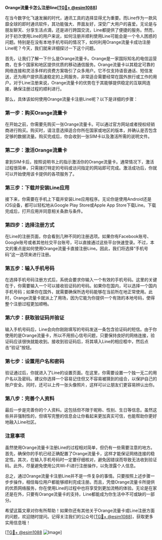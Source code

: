**Orange流量卡怎么注册line[[TG💪+ @esim1088](https://t.me/s/esim1088)]**

在当今数字化飞速发展的时代，通讯工具的选择显得尤为重要。而Line作为一款风靡全球的即时通讯软件，其功能强大、界面友好，深受广大用户的喜爱。无论是与朋友聊天、分享生活点滴，还是进行跨国交流，Line都提供了便捷的服务。然而，对于初次使用Line的用户来说，如何注册并顺利使用Line可能会是一个令人困惑的问题。特别是在没有本地手机号码的情况下，如何利用Orange流量卡成功注册Line呢？今天，我们就来详细探讨一下这个问题。

首先，让我们了解一下什么是Orange流量卡。Orange是一家国际知名的电信运营商，在多个国家和地区提供优质的移动通信服务。Orange流量卡以其稳定可靠的网络连接和灵活多样的资费方案吸引了众多用户。它不仅支持语音通话、短信发送，还为用户提供高速稳定的上网服务，非常适合需要经常在国外旅行或工作的用户。对于Line注册来说，Orange流量卡的优势在于其能够提供稳定的互联网连接，确保注册过程的顺利进行。

那么，具体该如何使用Orange流量卡注册Line呢？以下是详细的步骤：

### 第一步：购买Orange流量卡

在开始之前，你需要先购买一张Orange流量卡。可以通过官方网站或者授权经销商进行购买。购买时，请注意选择适合你所在国家或地区的版本，并确认是否包含足够的数据流量。购买完成后，你会收到一张SIM卡以及激活所需的说明文件。

### 第二步：激活Orange流量卡

拿到SIM卡后，按照说明书上的指示激活你的Orange流量卡。通常情况下，激活过程很简单，只需拨打特定的号码或访问指定的网站即可完成。激活成功后，你就可以开始使用该卡提供的各项服务了。

### 第三步：下载并安装Line应用

接下来，你需要在手机上下载并安装Line应用程序。无论你是使用Android还是iOS设备，都可以轻松地从Google Play Store或Apple App Store下载Line。下载完成后，打开应用并同意相关条款与条件。

### 第四步：选择注册方式

在Line的注册页面，你会看到几种不同的注册选项。如果你有Facebook账号、Google账号或者其他社交平台账号，可以直接通过这些平台快速登录。不过，本文的重点是如何使用Orange流量卡直接注册Line。因此，我们将选择“手机号码”这一选项来进行注册。

### 第五步：输入手机号码

在选择手机号码注册方式后，系统会要求你输入一个有效的手机号码。这里的关键在于，你需要输入一个可以接收验证码的号码。如果你在国内，可以选择一个国内手机号码；如果你在国外，就需要确保所选号码能够在当前所在地正常使用。此时，Orange流量卡就派上了用场，因为它能为你提供一个有效的本地号码，使得整个注册过程更加顺畅。

### 第六步：获取验证码并验证

输入手机号码后，Line会向你刚刚填写的号码发送一条包含验证码的短信。由于你使用的是Orange流量卡，所以不用担心信号问题，只要保持良好的网络连接，验证码应该很快就能收到。接收到验证码后，将其填入Line的相应框中，然后点击“验证”按钮。

### 第七步：设置用户名和密码

验证通过后，你就进入了Line的设置页面。在这里，你需要设置一个独一无二的用户名以及密码。建议你选择一个容易记住但又不容易被猜到的组合，以保护自己的账户安全。同时，还可以上传一张头像照片，这样可以让朋友们更容易辨认出你。

### 第八步：完善个人资料

最后一步是完善你的个人资料。这包括但不限于昵称、性别、生日等信息。虽然这些并非强制性的，但填写完整的信息会让你看起来更加真实可信，也能帮助你更好地融入Line社区。

### 注意事项

虽然使用Orange流量卡注册Line的过程相对简单，但仍有一些需要注意的地方。首先，确保你的手机已经正确配置了Orange流量卡，这样才能保证网络连接的稳定性。其次，在输入手机号码时一定要仔细核对，避免因错误而导致无法收到验证码。此外，尽量避免使用公共Wi-Fi进行注册操作，以免泄露个人信息。

总之，通过Orange流量卡注册Line并不是一件复杂的事情。只要按照上述步骤一步步操作，相信每位用户都能够顺利完成注册。而且，凭借Orange流量卡所提供的优质网络服务，你在使用Line的过程中也将享受到更加流畅的体验。无论是在家还是在外，只要有Orange流量卡的支持，Line都能成为你生活中不可或缺的一部分。

希望这篇文章对你有所帮助！如果你还有其他关于Orange流量卡或Line注册方面的问题，欢迎随时提问。记得关注我们的公众号[[TG💪+ @esim1088](https://t.me/s/esim1088)]，获取更多实用信息哦！

[[TG💪+ @esim1088](https://t.me/s/esim1088) ![Image](https://i.postimg.cc/4NQfJmqS/Snipaste-2025-05-13-00-14-12.png)]